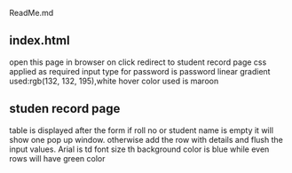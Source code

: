 ReadMe.md

## index.html
open this page in browser 
on click redirect to student record page
css applied as required
input type for password is password
linear gradient used:rgb(132, 132, 195),white
hover color used is maroon

## studen record page

table is displayed after the form
if roll no or student name is empty it will show one pop up window.
otherwise add the row with details and flush the input values.
Arial is td font size
th background color is blue
while even rows will have green color

